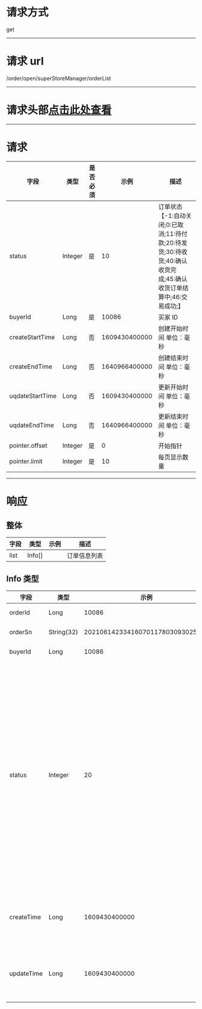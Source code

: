 # 请求方式

get

---

# 请求 url

/order/open/superStoreManager/orderList

---

# 请求头部[点击此处查看](./超级店长-统一请求头部及签名方式.md)

---
# 请求

| 字段            | 类型    | 是否必须 | 示例          | 描述                                                                                                              |
| --------------- | ------- | -------- | ------------- | ----------------------------------------------------------------------------------------------------------------- |
| status          | Integer | 是       | 10            | 订单状态【-1:自动关闭;0:已取消;11:待付款;20:待发货;30:待收货;40:确认收货完成;45:确认收货订单结算中;46:交易成功;】 |
| buyerId         | Long    | 是       | 10086         | 买家 ID                                                                                                           |
| createStartTime | Long    | 否       | 1609430400000 | 创建开始时间 单位：毫秒                                                                                           |
| createEndTime   | Long    | 否       | 1640966400000 | 创建结束时间 单位：毫秒                                                                                           |
| uqdateStartTime | Long    | 否       | 1609430400000 | 更新开始时间 单位：毫秒                                                                                           |
| uqdateEndTime   | Long    | 否       | 1640966400000 | 更新结束时间 单位：毫秒                                                                                           |
| pointer.offset  | Integer | 是       | 0             | 开始指针                                                                                                          |
| pointer.limit   | Integer | 是       | 10            | 每页显示数量                                                                                                      |

---

# 响应

## 整体

| 字段 | 类型   | 示例 | 描述         |
| ---- | ------ | ---- | ------------ |
| list | Info[] |      | 订单信息列表 |

## Info 类型

| 字段       | 类型       | 示例                             | 描述                                                                                                              |
| ---------- | ---------- | -------------------------------- | ----------------------------------------------------------------------------------------------------------------- |
| orderId    | Long       | 10086                            | 订单 ID                                                                                                           |
| orderSn    | String(32) | 20210614233416070117803093025280 | 订单编号                                                                                                          |
| buyerId    | Long       | 10086                            | 买家 ID                                                                                                           |
| status     | Integer    | 20                               | 订单状态【-1:自动关闭;0:已取消;11:待付款;20:待发货;30:待收货;40:确认收货完成;45:确认收货订单结算中;46:交易成功;】 |
| createTime | Long       | 1609430400000                    | 订单创建时间 单位：毫秒                                                                                           |
| updateTime | Long       | 1609430400000                    | 订单修改时间 单位：毫秒                                                                                           |
